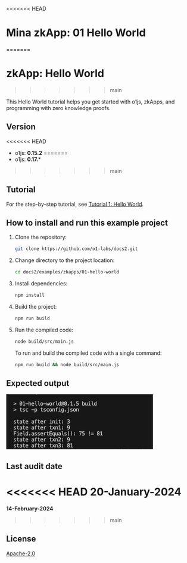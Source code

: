 <<<<<<< HEAD
# Mina zkApp: 01 Hello World
=======
# zkApp: Hello World
>>>>>>> main

This Hello World tutorial helps you get started with o1js, zkApps, and programming with zero knowledge proofs.

## Version
<<<<<<< HEAD
- o1js: **0.15.2**
=======
- o1js: **0.17.***
>>>>>>> main

## Tutorial

For the step-by-step tutorial, see [Tutorial 1: Hello World](https://docs.minaprotocol.com/zkapps/tutorials/hello-world).

## How to install and run this example project

1. Clone the repository:
    ```sh
    git clone https://github.com/o1-labs/docs2.git
    ```
2. Change directory to the project location:
    ```sh
    cd docs2/examples/zkapps/01-hello-world
    ```
3. Install dependencies:
    ```sh
    npm install
    ```

4. Build the project:
    ```sh
    npm run build
    ```

5. Run the compiled code:
    ```sh
    node build/src/main.js
    ```
    To run and build the compiled code with a single command:
    ```sh
    npm run build && node build/src/main.js
    ```

## Expected output
![01output](01output.png)

## Last audit date
 
<<<<<<< HEAD
**20-January-2024**
=======
**14-February-2024**
>>>>>>> main

## License

[Apache-2.0](LICENSE)
